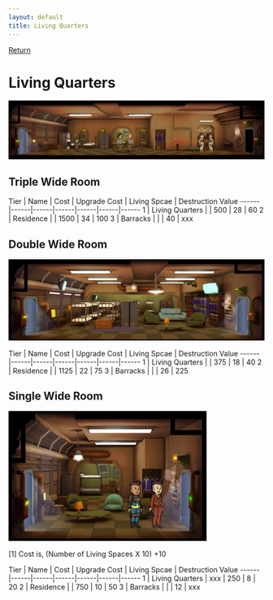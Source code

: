 ```yaml
---
layout: default
title: Living Quarters
---
```

[Return](../index.html)

Living Quarters
===========

![Living Quarters](img/t1images/triplelivingquarters.jpg)

## Triple Wide Room

Tier | Name | Cost | Upgrade Cost | Living Spcae | Destruction Value
------|------|------|------|------|------|------
1 | Living Quarters | | 500 | 28 | 60
2 | Residence | | 1500 | 34 | 100
3 | Barracks | | | 40 | xxx

## Double Wide Room

![Living Quarters](img/t3images/doublebarracks.jpg)

Tier | Name | Cost | Upgrade Cost | Living Spcae | Destruction Value
------|------|------|------|------|------|------
1 | Living Quarters | | 375 | 18 | 40
2 | Residence | | 1125 | 22 | 75
3 | Barracks | | | 26 | 225

## Single Wide Room

![Living Quarters](img/t2images/singleresidence.jpg)

[1] Cost is, (Number of Living Spaces X 10) +10

Tier | Name | Cost | Upgrade Cost | Living Spcae | Destruction Value
------|------|------|------|------|------|------
1 | Living Quarters | xxx | 250 | 8 | 20
2 | Residence | | 750 | 10 | 50
3 | Barracks | | | 12 | xxx
